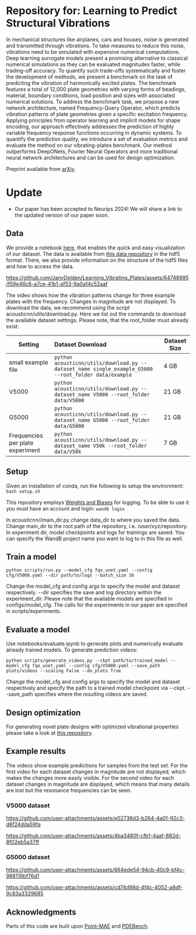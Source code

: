# Repository for: Learning to Predict Structural Vibrations

In mechanical structures like airplanes, cars and houses, noise is generated and transmitted through vibrations. To take measures to reduce this noise, vibrations need to be simulated with expensive numerical computations. Deep learning surrogate models present a promising alternative to classical numerical simulations as they can be evaluated magnitudes faster, while trading-off accuracy. To quantify such trade-offs systematically and foster the development of methods, we present a benchmark on the task of predicting the vibration of harmonically excited plates. The benchmark features a total of 12,000 plate geometries with varying forms of beadings, material, boundary conditions, load position and sizes with associated numerical solutions.
To address the benchmark task, we propose a new network architecture, named Frequency-Query Operator, which predicts vibration patterns of plate geometries given a specific excitation frequency. Applying principles from operator learning and implicit models for shape encoding, our approach effectively addresses the prediction of highly variable frequency response functions occurring in dynamic systems. To quantify the prediction quality, we introduce a set of evaluation metrics and evaluate the method on our vibrating-plates benchmark. Our method outperforms DeepONets, Fourier Neural Operators and more traditional neural network architectures and can be used for design optimization.

Preprint available from [arXiv](https://arxiv.org/abs/2310.05469).

# Update
* Our paper has been accepted to Neurips 2024! We will share a link to the updated version of our paper soon.

## Data

We provide a notebook [here](notebooks/view_dataset.ipynb), that enables the quick and easy visualization of our dataset. The data is available from [this data repository](https://doi.org/10.25625/UWF7RB) in the hdf5 format. There, we also provide information on the structure of the hdf5 files and how to access the data.

https://github.com/JanvDelden/Learning_Vibrating_Plates/assets/64748695/f59e46c6-a7ce-41b1-af53-9a0a14c52aaf

The video shows how the vibration patterns change for three example plates with the frequency. Changes in magnitude are not displayed. To download the data, we recommend using the script acousticnn/utils/download.py. Here we list out the commands to download the available dataset settings. Please note, that the root_folder must already exist:

| Setting        | Dataset Download                                             | Dataset Size |
| ----------- | :----------------------------------------------------------- | ------------ |
| small example file   | ```python acousticnn/utils/download.py --dataset_name single_example_G5000 --root_folder data/example``` | 4 GB        |
| V5000   | ```python acousticnn/utils/download.py --dataset_name V5000 --root_folder data/V5000``` | 21 GB        |
| G5000   | ```python acousticnn/utils/download.py --dataset_name G5000 --root_folder data/G5000``` | 21 GB        |
| Frequencies per plate experiment   | ```python acousticnn/utils/download.py --dataset_name V50k --root_folder data/V50k``` | 7 GB        |


## Setup

Given an installation of conda, run the following to setup the environment:
``
bash setup.sh
``

This repository employs [Weights and Biases](https://wandb.ai/) for logging. To be able to use it you must have an account and login:
``
wandb login
``

In acousticnn//main_dir.py change data_dir to where you saved the data. Change main_dir to the root path of the repository, i.e. /user/xyz/repository. In experiment dir, model checkpoints and logs for trainings are saved. You can specify the WandB project name you want to log to in this file as well.


## Train a model

``
python scripts/run.py --model_cfg fqo_unet.yaml --config cfg/V5000.yaml --dir path/to/logs --batch_size 16
``

Change the model_cfg and config args to specify the model and dataset respectively. --dir specifies the save and log directory within the experiment_dir. Please note that the available models are specified in configs/model_cfg. The calls for the experiments in our paper are specified in scripts/experiments.


## Evaluate a model

Use notebooks/evaluate.ipynb to generate plots and numerically evaluate already trained models.
To generate prediction videos:

``
python scripts/generate_videos.py --ckpt path/to/trained_model --model_cfg fqo_unet.yaml --config cfg/V5000.yaml --save_path plots/videos --scaling False --do_plots True
``

Change the model_cfg and config args to specify the model and dataset respectively and specify the path to a trained model checkpoint via --ckpt.
--save_path specifies where the resulting videos are saved.

## Design optimization

For generating novel plate designs with optimized vibrational properties please take a look at [this repository](https://github.com/ecker-lab/diffusion_minimizing_vibrations).

## Example results

The videos show example predictions for samples from the test set. For the first video for each dataset changes in magnitude are not displayed, which makes the changes more easily visible. For the second video for each dataset changes in magnitude are displayed, which means that many details are lost but the resonance frequencies can be seen.

### V5000 dataset

https://github.com/user-attachments/assets/e02738d3-b264-4a01-92c3-d6f24dda59fa

https://github.com/user-attachments/assets/4ba3480f-cfb1-4aaf-882d-8f02eb5a37ff

### G5000 dataset

https://github.com/user-attachments/assets/664ede54-94cb-40c9-bf4c-988116bf76d1

https://github.com/user-attachments/assets/cd74d98d-4f4c-4052-a8df-9c83a3329685


## Acknowledgments

Parts of this code are built upon [Point-MAE](https://github.com/Pang-Yatian/Point-MAE) and [PDEBench](https://github.com/pdebench/PDEBench).
